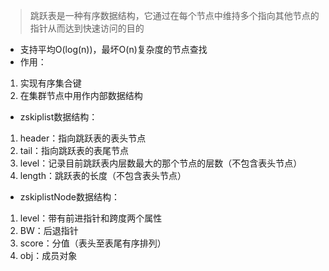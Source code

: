 > 跳跃表是一种有序数据结构，它通过在每个节点中维持多个指向其他节点的指针从而达到快速访问的目的  
* 支持平均O(log(n))，最坏O(n)复杂度的节点查找
* 作用：
1. 实现有序集合键
2. 在集群节点中用作内部数据结构
  
* zskiplist数据结构：
1. header：指向跳跃表的表头节点
2. tail：指向跳跃表的表尾节点
3. level：记录目前跳跃表内层数最大的那个节点的层数（不包含表头节点）
4. length：跳跃表的长度（不包含表头节点）
  
* zskiplistNode数据结构：
1. level：带有前进指针和跨度两个属性
2. BW：后退指针
3. score：分值（表头至表尾有序排列）
4. obj：成员对象